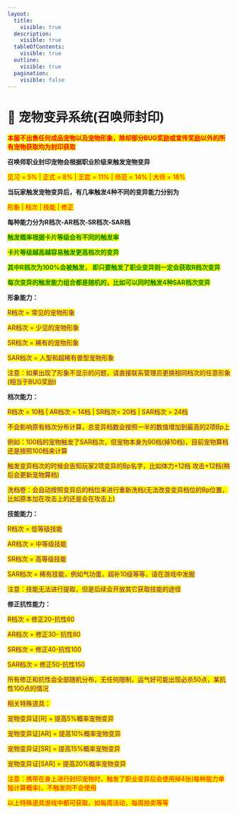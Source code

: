 ```yaml
---
layout:
  title:
    visible: true
  description:
    visible: true
  tableOfContents:
    visible: true
  outline:
    visible: true
  pagination:
    visible: false
---
```


# 🎀 宠物变异系统(召唤师封印)

<mark style="color:red;">**本服不出售任何成品宠物以及宠物形象，除却部分BUG奖励或宣传奖励以外的所有宠物获取均为封印获取**</mark>

**召唤师职业封印宠物会根据职业阶级来触发宠物变异**

<mark style="color:red;">见习 = 5% | 正式 = 8% | 王宫 = 11% | 师范 = 14% | 大师 = 18%</mark>

**当玩家触发宠物变异后，有几率触发4种不同的变异能力分别为**

<mark style="color:red;">形象 | 档次 | 技能 | 修正</mark>

**每种能力分为R档次-AR档次-SR档次-SAR档**

<mark style="color:green;">**触发概率根据卡片等级会有不同的触发率**</mark>

<mark style="color:green;">**卡片等级越高越容易触发更高档次的变异**</mark>

<mark style="color:green;">**其中R档次为100%会被触发， 即只要触发了职业变异则一定会获取R档次变异**</mark>

<mark style="color:green;">**每次变异的触发能力组合都是随机的，比如可以同时触发4种SAR档次变异**</mark>

**形象能力：**

<mark style="color:purple;">R档次 = 常见的宠物形象</mark>

<mark style="color:purple;">AR档次 = 少见的宠物形象</mark>

<mark style="color:purple;">SR档次 = 稀有的宠物形象</mark>

<mark style="color:purple;">SAR档次 = 人型和超稀有兽型宠物形象</mark>

<mark style="color:purple;">注意：如果出现了形象不显示的问题，请直接联系管理员更换相同档次的任意形象(相当于BUG奖励)</mark>

**档次能力：**

<mark style="color:purple;">R档次 = 10档 | AR档次 = 14档 | SR档次= 20档 | SAR档次 = 24档</mark>

<mark style="color:purple;">不会影响原有档次分布计算，总变异档数会按照一半的数值增加到最高的2项Bp上</mark>

<mark style="color:purple;">例如：100档的宠物触发了SAR档次，但宠物本身为90档(掉10档)，目前宠物算档还是按照100档来计算</mark>

<mark style="color:purple;">触发变异档次的时候会告知玩家2项变异的Bp名字，比如体力+12档 攻击+12档(稍后会更新宠物算档)</mark>

<mark style="color:purple;">洗档卷：会自动按照变异后的档位来进行重新洗档(无法改变变异档位的Bp位置，比如原本加在攻击上的还是会在攻击上)</mark>

**技能能力：**

<mark style="color:purple;">R档次 = 低等级技能</mark>

<mark style="color:purple;">AR档次 = 中等级技能</mark>

<mark style="color:purple;">SR档次 = 高等级技能</mark>

<mark style="color:purple;">SAR档次 = 稀有技能，例如气功蛋，超补10级等等，请在游戏中发掘</mark>

<mark style="color:purple;">注意：技能无法进行提取，但是后续会开放其它获取技能的途径</mark>

**修正抗性能力：**

<mark style="color:purple;">R档次 = 修正20-抗性60</mark>

<mark style="color:purple;">AR档次 = 修正30- 抗性80</mark>

<mark style="color:purple;">SR档次 = 修正40-抗性100</mark>

<mark style="color:purple;">SAR档次 = 修正50-抗性150</mark>

<mark style="color:purple;">所有修正和抗性会全部随机分布，无任何限制，运气好可能出现必杀50点，某抗性100点的情况</mark>

<mark style="color:purple;">相关特殊道具：</mark>

<mark style="color:purple;">宠物变异证\[R] = 提高5%概率宠物变异</mark>

<mark style="color:purple;">宠物变异证\[AR] = 提高10%概率宠物变异</mark>

<mark style="color:purple;">宠物变异证\[SR] = 提高15%概率宠物变异</mark>

<mark style="color:purple;">宠物变异证\[SAR] = 提高20%概率宠物变异</mark>

<mark style="color:red;">注意：携带在身上进行封印宠物时，触发了职业变异后会使用掉4张(每种能力单独计算概率)，不触发则不会使用</mark>

<mark style="color:red;">以上特殊道具游戏中都可获取，如每周活动，每周拍卖等等</mark>
